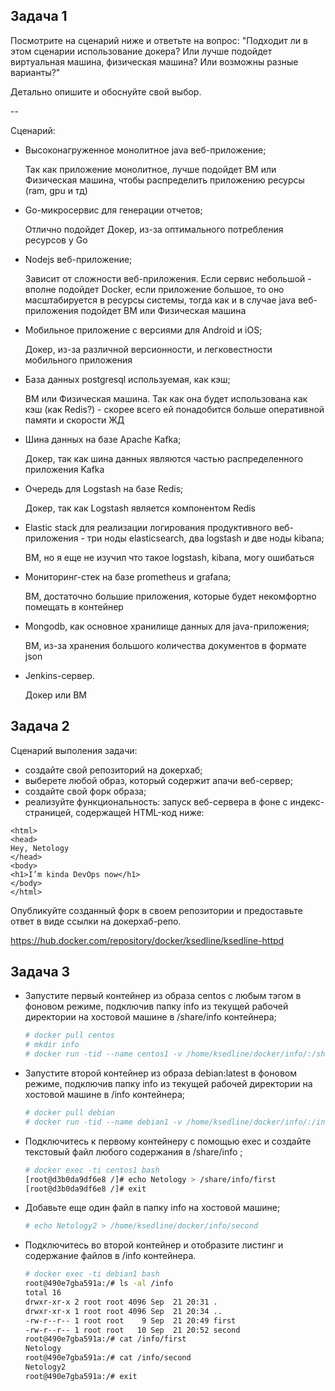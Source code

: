 ## Задача 1 

Посмотрите на сценарий ниже и ответьте на вопрос:
"Подходит ли в этом сценарии использование докера? Или лучше подойдет виртуальная машина, физическая машина? Или возможны разные варианты?"

Детально опишите и обоснуйте свой выбор.

--

Сценарий:

- Высоконагруженное монолитное java веб-приложение; 

  Так как приложение монолитное, лучше подойдет ВМ или Физическая машина, чтобы распределить приложению ресурсы (ram, gpu и тд)

- Go-микросервис для генерации отчетов;

  Отлично подойдет Докер, из-за оптимального потребления ресурсов у Go

- Nodejs веб-приложение;

  Зависит от сложности веб-приложения. Если сервис небольшой - вполне подойдет Docker, если приложение большое, то оно масштабируется в ресурсы системы, тогда как и в случае java веб-приложения подойдет ВМ или Физическая машина

- Мобильное приложение c версиями для Android и iOS;

  Докер, из-за различной версионности, и легковестности мобильного приложения

- База данных postgresql используемая, как кэш;

  ВМ или Физическая машина. Так как она будет использована как кэш (как Redis?) - скорее всего ей понадобится больше оперативной памяти и скорости ЖД

- Шина данных на базе Apache Kafka;
  
  Докер, так как шина данных являются частью распределенного приложения Kafka

- Очередь для Logstash на базе Redis;

  Докер, так как Logstash является компонентом Redis

- Elastic stack для реализации логирования продуктивного веб-приложения - три ноды elasticsearch, два logstash и две ноды kibana;

  ВМ, но я еще не изучил что такое logstash, kibana, могу ошибаться

- Мониторинг-стек на базе prometheus и grafana;

  ВМ, достаточно большие приложения, которые будет некомфортно помещать в контейнер

- Mongodb, как основное хранилище данных для java-приложения;

  ВМ, из-за хранения большого количества документов в формате json

- Jenkins-сервер.

  Докер или ВМ

## Задача 2 

Сценарий выполения задачи:

- создайте свой репозиторий на докерхаб; 
- выберете любой образ, который содержит апачи веб-сервер;
- создайте свой форк образа;
- реализуйте функциональность: 
запуск веб-сервера в фоне с индекс-страницей, содержащей HTML-код ниже: 
```
<html>
<head>
Hey, Netology
</head>
<body>
<h1>I’m kinda DevOps now</h1>
</body>
</html>
```
Опубликуйте созданный форк в своем репозитории и предоставьте ответ в виде ссылки на докерхаб-репо.

https://hub.docker.com/repository/docker/ksedline/ksedline-httpd

## Задача 3 

- Запустите первый контейнер из образа centos c любым тэгом в фоновом режиме, подключив папку info из текущей рабочей директории на хостовой машине в /share/info контейнера;

  ```bash
  # docker pull centos
  # mkdir info
  # docker run -tid --name centos1 -v /home/ksedline/docker/info/:/share/info/ centos
  ````

- Запустите второй контейнер из образа debian:latest в фоновом режиме, подключив папку info из текущей рабочей директории на хостовой машине в /info контейнера;
  
  ```bash
  # docker pull debian
  # docker run -tid --name debian1 -v /home/ksedline/docker/info/:/info/ debian
  ```

- Подключитесь к первому контейнеру с помощью exec и создайте текстовый файл любого содержания в /share/info ;
  
  ```bash
  # docker exec -ti centos1 bash
  [root@d3b0da9df6e8 /]# echo Netology > /share/info/first
  [root@d3b0da9df6e8 /]# exit
  ```

- Добавьте еще один файл в папку info на хостовой машине;
  
  ```bash
  # echo Netology2 > /home/ksedline/docker/info/second
  ```

- Подключитесь во второй контейнер и отобразите листинг и содержание файлов в /info контейнера.
  
  ```bash
  # docker exec -ti debian1 bash
  root@490e7gba591a:/# ls -al /info
  total 16
  drwxr-xr-x 2 root root 4096 Sep  21 20:31 .
  drwxr-xr-x 1 root root 4096 Sep  21 20:34 ..
  -rw-r--r-- 1 root root    9 Sep  21 20:49 first
  -rw-r--r-- 1 root root   10 Sep  21 20:52 second
  root@490e7gba591a:/# cat /info/first
  Netology
  root@490e7gba591a:/# cat /info/second
  Netology2
  root@490e7gba591a:/# exit
  ```
